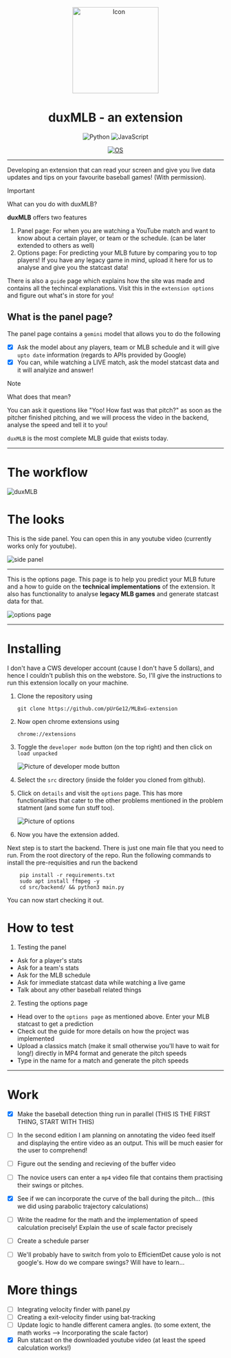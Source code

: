 <div align="center"><a name="readme-top"></a>

<img src="./images/icon.png" alt="Icon" style="width: 200px; height: auto;">

# duxMLB - an extension

<p align="center">
  <img src="https://img.shields.io/badge/Code-Python-informational?style=flat&logo=python&color=blue" alt="Python" />
  <img src="https://img.shields.io/badge/Code-JavaScript-informational?style=flat&logo=javascript&color=yellow" alt="JavaScript" />
</p>

[![OS](https://img.shields.io/badge/OS-linux%2C%20windows%2C%20macOS-0078D4)](https://docs.abblix.com/docs/technical-requirements)

</div>

---

Developing an extension that can read your screen and give you live data updates and tips on your favourite baseball games! (With permission). 

> [!IMPORTANT]
> What can you do with duxMLB?

**duxMLB** offers two features
1. Panel page: For when you are watching a YouTube match and want to know about a certain player, or team or the schedule. (can be later extended to others as well)
2. Options page: For predicting your MLB future by comparing you to top players! If you have any legacy game in mind, upload it here for us to analyse and give you the statcast data!

There is also a `guide` page which explains how the site was made and contains all the techincal explanations. Visit this in the `extension options` and figure out what's in store for you!

## What is the panel page?

The panel page contains a `gemini` model that allows you to do the following

- [x] Ask the model about any players, team or MLB schedule and it will give `upto date` information (regards to APIs provided by Google)
- [x] You can, while watching a LIVE match, ask the model statcast data and it will analyize and answer!

> [!NOTE]
> What does that mean?

You can ask it questions like "Yoo! How fast was that pitch?" as soon as the pitcher finished pitching, and we will process the video in the backend, analyse the speed and tell it to you!

`duxMLB` is the most complete MLB guide that exists today.

---

# The workflow

![duxMLB](images/duxMLB_v3.png)

# The looks

This is the side panel. You can open this in any youtube video (currently works only for youtube).

![side panel](images/panel.png)

---

This is the options page. This page is to help you predict your MLB future and a how to guide on the **technical implementations** of the extension. It also has functionality to analyse **legacy MLB games** and generate statcast data for that.

![options page](images/options.png)

---

# Installing

I don't have a CWS developer account (cause I don't have 5 dollars), and hence I couldn't publish this on the webstore. So, I'll give the instructions to run this extension locally on your machine.

1. Clone the repository using

       git clone https://github.com/pUrGe12/MLBxG-extension

2. Now open chrome extensions using

       chrome://extensions

3. Toggle the `developer mode` button (on the top right) and then click on `load unpacked`

   ![Picture of developer mode button](./images/Screenshot1.png)

5. Select the `src` directory (inside the folder you cloned from github).

6. Click on `details` and visit the `options` page. This has more functionalities that cater to the other problems mentioned in the problem statment (and some fun stuff too).
    
   ![Picture of options](./images/Screenshot2.png)

8. Now you have the extension added.

Next step is to start the backend. There is just one main file that you need to run. From the root directory of the repo. Run the following commands to install the pre-requisities and run the backend

        pip install -r requirements.txt
        sudo apt install ffmpeg -y
        cd src/backend/ && python3 main.py

You can now start checking it out.

# How to test

1. Testing the panel

- Ask for a player's stats
- Ask for a team's stats
- Ask for the MLB schedule
- Ask for immediate statcast data while watching a live game
- Talk about any other baseball related things

2. Testing the options page

- Head over to the `options page` as mentioned above. Enter your MLB statcast to get a prediction
- Check out the guide for more details on how the project was implemented
- Upload a classics match (make it small otherwise you'll have to wait for long!) directly in MP4 format and generate the pitch speeds
- Type in the name for a match and generate the pitch speeds

---

# Work

- [x] Make the baseball detection thing run in parallel (THIS IS THE FIRST THING, START WITH THIS)

- [ ] In the second edition I am planning on annotating the video feed itself and displaying the entire video as an output. This will be much easier for the user to comprehend!
- [ ] Figure out the sending and recieving of the buffer video
- [ ] The novice users can enter a `mp4` video file that contains them practising their swings or pitches.
- [x] See if we can incorporate the curve of the ball during the pitch... (this we did using parabolic trajectory calculations)
- [ ] Write the readme for the math and the implementation of speed calculation precisely! Explain the use of scale factor precisely
- [ ] Create a schedule parser
- [ ] We'll probably have to switch from yolo to EfficientDet cause yolo is not google's.
How do we compare swings? Will have to learn...

# More things

- [ ] Integrating velocity finder with panel.py
- [ ] Creating a exit-velocity finder using bat-tracking
- [ ] Update logic to handle different camera angles. (to some extent, the math works --> Incorporating the scale factor)
- [x] Run statcast on the downloaded youtube video (at least the speed calculation works!)